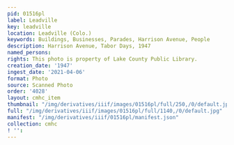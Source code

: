 ```yaml
---
pid: 01516pl
label: Leadville
key: leadville
location: Leadville (Colo.)
keywords: Buildings, Businesses, Parades, Harrison Avenue, People
description: Harrison Avenue, Tabor Days, 1947
named_persons: 
rights: This photo is property of Lake County Public Library.
creation_date: '1947'
ingest_date: '2021-04-06'
format: Photo
source: Scanned Photo
order: '4028'
layout: cmhc_item
thumbnail: "/img/derivatives/iiif/images/01516pl/full/250,/0/default.jpg"
full: "/img/derivatives/iiif/images/01516pl/full/1140,/0/default.jpg"
manifest: "/img/derivatives/iiif/01516pl/manifest.json"
collection: cmhc
! '': 
---
```

